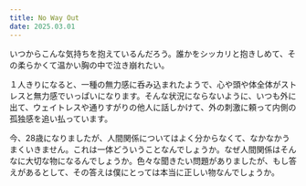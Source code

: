 ```yaml
---
title: No Way Out
date: 2025.03.01
---
```


いつからこんな気持ちを抱えているんだろう。誰かをシッカリと抱きしめて、その柔らかくて温かい胸の中で泣き崩れたい。

１人きりになると、一種の無力感に呑み込まれたようで、心や頭や体全体がストレスと無力感でいっぱいになります。そんな状況にならないように、いつも外に出て、ウェイトレスや通りすがりの他人に話しかけて、外の刺激に頼って内側の孤独感を追い払っています。

今、28歳になりましたが、人間関係についてはよく分からなくて、なかなかうまくいきません。これは一体どういうことなんでしょうか。なぜ人間関係はそんなに大切な物になるんでしょうか。色々な聞きたい問題がありましたが、もし答えがあるとして、その答えは僕にとっては本当に正しい物なんでしょうか。